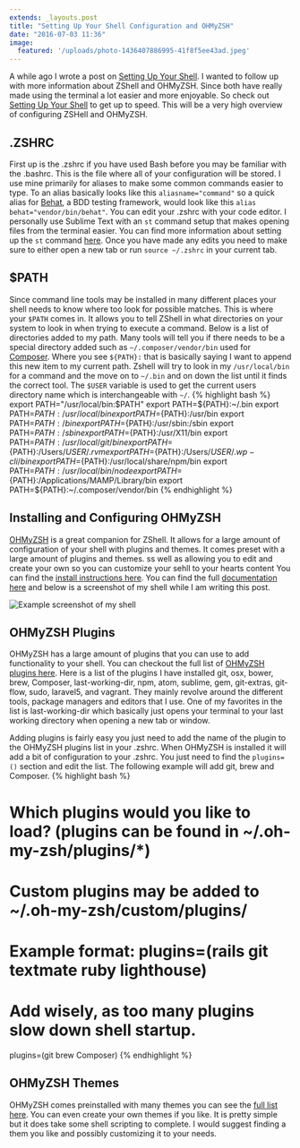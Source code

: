 ```yaml
---
extends: _layouts.post
title: "Setting Up Your Shell Configuration and OHMyZSH"
date: "2016-07-03 11:36"
image:
  featured: '/uploads/photo-1436407886995-41f8f5ee43ad.jpeg'
---
```

A while ago I wrote  a post on [Setting Up Your Shell](/2015/09/29/setting-up-your-shell/). I wanted to follow up with more information about ZShell and OHMyZSH. Since both have really made using the terminal a lot easier and more enjoyable. So check out [Setting Up Your Shell](/2015/09/29/setting-up-your-shell/) to get up to speed. This will be a very high overview of configuring ZSHell and OHMyZSH.

## .ZSHRC
First up is the .zshrc if you have used Bash before you may be familiar with the .bashrc. This is the file where all of your configuration will be stored. I use mine primarily for aliases to make some common commands easier to type. To an alias basically looks like this `aliasname="command"` so a quick alias for [Behat](http://docs.behat.org/), a BDD testing framework, would look like this `alias behat="vendor/bin/behat"`. You can edit your .zshrc with your code editor. I personally use Sublime Text with an `st` command setup that makes opening files from the terminal easier. You can find more information about setting up the `st` command [here](https://www.sublimetext.com/docs/3/osx_command_line.html). Once you have made any edits you need to make sure to either open a new tab or run `source ~/.zshrc` in your current tab.

## $PATH
Since command line tools may be installed in many different places your shell needs to know where too look for possible matches. This is where your `$PATH` comes in. It allows you to tell ZShell in what directories on your system to look in when trying to execute a command. Below is a list of directories added to my path. Many tools will tell you if there needs to be a special directory added such as  `~/.composer/vendor/bin` used for [Composer](https://getcomposer.org/). Where you see `${PATH}:` that is basically saying I want to append this new item to my current path. Zshell will try to look in my `/usr/local/bin` for a command and the move on to `~/.bin` and on down the list until it finds the correct tool. The `$USER` variable is used to get the current users directory name which is interchangeable with `~/`.
{% highlight bash %}
export PATH="/usr/local/bin:$PATH"
export PATH=${PATH}:~/.bin
export PATH=${PATH}:/usr/local/bin
export PATH=${PATH}:/usr/bin
export PATH=${PATH}:/bin
export PATH=${PATH}:/usr/sbin:/sbin
export PATH=${PATH}:/sbin
export PATH=${PATH}:/usr/X11/bin
export PATH=${PATH}:/usr/local/git/bin
export PATH=${PATH}:/Users/$USER/.rvm
export PATH=${PATH}:/Users/$USER/.wp-cli/bin
export PATH=${PATH}:/usr/local/share/npm/bin
export PATH=${PATH}:/usr/local/bin/node
export PATH=${PATH}:/Applications/MAMP/Library/bin
export PATH=${PATH}:~/.composer/vendor/bin
{% endhighlight %}

## Installing and Configuring OHMyZSH
[OHMyZSH](https://github.com/robbyrussell/oh-my-zsh) is a great companion for ZShell. It allows for a large amount of configuration of your shell with plugins and themes. It comes preset with a large amount of plugins and themes. ss well as allowing you to edit and create your own so you can customize your sehll to your hearts content  You can find the [install instructions here](https://github.com/robbyrussell/oh-my-zsh#basic-installation). You can find the full [documentation here](http://ohmyz.sh/) and below is a screenshot of my shell while I am writing this post.

![Example screenshot of my shell](/uploads/setting-up-your-shell-configuration-and-ohmyzsh-shell-example.png)


## OHMyZSH Plugins
OHMyZSH has a large amount of plugins that you can use to add functionality to your shell. You can checkout the full list of [OHMyZSH plugins here](https://github.com/robbyrussell/oh-my-zsh/wiki/Plugins). Here is a list of the plugins I have installed git, osx, bower, brew, Composer, last-working-dir, npm, atom, sublime, gem, git-extras, git-flow, sudo, laravel5, and vagrant. They mainly revolve around the different tools, package managers and editors that I use. One of my favorites in the list is last-working-dir which basically just opens your terminal to your last working directory when opening a new tab or window.

Adding plugins is fairly easy you just need to add the name of the plugin to the OHMyZSH plugins list in your .zshrc. When OHMyZSH is installed it will add a bit of configuration to your .zshrc. You just need to find the `plugins=()` section and edit the list. The following example will add git, brew and Composer.
{% highlight bash %}
# Which plugins would you like to load? (plugins can be found in ~/.oh-my-zsh/plugins/*)
# Custom plugins may be added to ~/.oh-my-zsh/custom/plugins/
# Example format: plugins=(rails git textmate ruby lighthouse)
# Add wisely, as too many plugins slow down shell startup.
plugins=(git brew Composer)
{% endhighlight %}

## OHMyZSH Themes
OHMyZSH comes preinstalled with many themes you can see the [full list here](https://github.com/robbyrussell/oh-my-zsh/wiki/themes). You can even create your own themes if you like. It is pretty simple but it does take some shell scripting to complete.  I would suggest finding a them you like and possibly customizing it to your needs.
